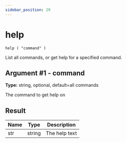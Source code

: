 ```yaml
---
sidebar_position: 29
---
```


# help

`help ( "command" )`

List all commands, or get help for a specified command.

## Argument #1 - command

**Type:** string, optional, default=all commands

The command to get help on

## Result

| Name | Type   | Description   |
| ---- | ------ | ------------- |
| str  | string | The help text |